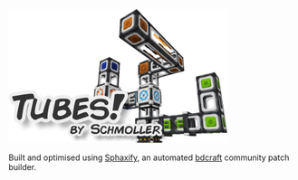 ![Tubes patch logo](logo.png)

Built and optimised using [Sphaxify](https://github.com/GrumpyPirate/Sphaxify), an automated [bdcraft](http://bdcraft.net/community/) community patch builder.
